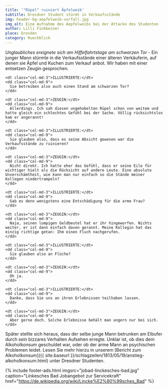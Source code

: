 ```yaml
---
title: '"Rüpel" ruiniert Äpfelweib'
subtitle: Dresdner Student stürmt in Verkaufsstände
img: header-bg-aepfelweib-vorfall.jpg
img_alt: Eine Aufnahme des Aepfelweibs bei der Attacke des Studenten
author: Lilli Finkbeiner
place: Dresden
category: Rueckblick
---
```


_Unglaubliches ereignete sich am Hiffelfahrtstage am schwarzen Tor_ - Ein junger Mann stürmte in die Verkaufsstände einer älteren Verkäuferin, auf denen sie Äpfel und Kuchen zum Verkauf anbot. Wir haben mit einer entsetzen Zeugin gesprochen.

<!-- The conversation section -->
<div class="container container-fluid">
  <dl class="row">

    <dt class="col-md-3">ILLUSTRIERTE:</dt>
    <dd class="col-md-9">
      Sie betreiben also auch einen Stand am schwarzen Tor?
    </dd>

    <dt class="col-md-3">ZEUGIN:</dt>
    <dd class="col-md-9">
      Allerdings. Ich sah diesen ungehobelten Rüpel schon von weitem und hatte gleich ein schlechtes Gefühl bei der Sache. Völlig rücksichtslos kam er angerannt!
    </dd>

    <dt class="col-md-3">ILLUSTRIERTE:</dt>
    <dd class="col-md-9">
      Sie glauben also, dass es seine Absicht gewesen war die Verkaufsstände zu ruinieren?
    </dd>

    <dt class="col-md-3">ZEUGIN:</dt>
    <dd class="col-md-9">
      Nicht direkt. Ich hatte eher das Gefühl, dass er seine Eile für wichtiger hielt als die Rücksicht auf andere Leute. Eine absolute Unverschämtheit, wie kann man nur einfach so die Stände meiner Kollegen niedertrampeln?
    </dd>

    <dt class="col-md-3">ILLUSTRIERTE:</dt>
    <dd class="col-md-9">
      Gab es denn wenigstens eine Entschädigung für die arme Frau?
    </dd>

    <dt class="col-md-3">ZEUGIN:</dt>
    <dd class="col-md-9">
      Naja, seinen lumpigen Geldbeutel hat er ihr hingeworfen. Nichts weiter, er ist dann einfach davon gerannt. Meine Kollegin hat das einzig richtige getan: Ihm einen Fluch nachgerufen.
    </dd>

    <dt class="col-md-3">ILLUSTRIERTE:</dt>
    <dd class="col-md-9">
      Sie glauben also an Flüche?
    </dd>

    <dt class="col-md-3">ZEUGIN:</dt>
    <dd class="col-md-9">
      Oh ja.
    </dd>

    <dt class="col-md-3">ILLUSTRIERTE:</dt>
    <dd class="col-md-9">
      Danke, dass Sie uns an ihren Erlebnissen teilhaben lassen.
    </dd>

    <dt class="col-md-3">ZEUGIN:</dt>
    <dd class="col-md-9">
      Aber gerne doch. Solche Erlebnisse behält man ungern nur bei sich.
    </dd>
    
  </dl>
</div>

Später stellte sich heraus, dass der selbe junge Mann betrunken am Elbufer durch sein bizzares Verhalten Aufsehen erregte. Unklar ist, ob dies dem Alkoholkonsum geschuldet war, oder ob der arme Mann an psychischen Problemen leidet. Lesen Sie mehr hierzu in unserem [Bericht zum Alkoholkonsum]({{ site.baseurl }}/schlagzeilen/1813/05/19/anstieg-alkoholkonsum.html) unter Dresdner Studenten.

{% include footer-ads.html 
  imgsrc="jobad-linckesches-bad.jpg"
  caption="Linkesches Bad Jobangebot zur Servicekraft"
  href="https://de.wikipedia.org/wiki/Lincke%E2%80%99sches_Bad"
%}